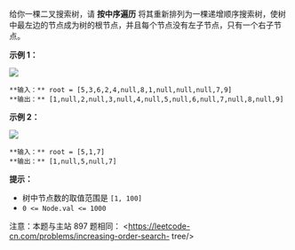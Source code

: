 给你一棵二叉搜索树，请  **按中序遍历**
将其重新排列为一棵递增顺序搜索树，使树中最左边的节点成为树的根节点，并且每个节点没有左子节点，只有一个右子节点。



**示例 1：**

![](https://assets.leetcode.com/uploads/2020/11/17/ex1.jpg)

    
    
    **输入：** root = [5,3,6,2,4,null,8,1,null,null,null,7,9]
    **输出：** [1,null,2,null,3,null,4,null,5,null,6,null,7,null,8,null,9]
    

**示例 2：**

![](https://assets.leetcode.com/uploads/2020/11/17/ex2.jpg)

    
    
    **输入：** root = [5,1,7]
    **输出：** [1,null,5,null,7]
    



**提示：**

  * 树中节点数的取值范围是 `[1, 100]`
  * `0 <= Node.val <= 1000`



注意：本题与主站 897 题相同： <https://leetcode-cn.com/problems/increasing-order-search-
tree/>


